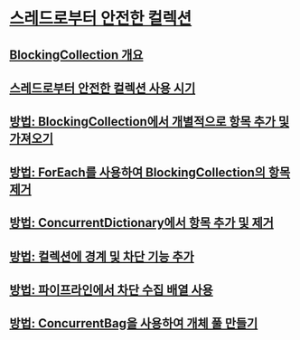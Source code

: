 # [스레드로부터 안전한 컬렉션](index.md)
## [BlockingCollection 개요](blockingcollection-overview.md)
## [스레드로부터 안전한 컬렉션 사용 시기](when-to-use-a-thread-safe-collection.md)
## [방법: BlockingCollection에서 개별적으로 항목 추가 및 가져오기](how-to-add-and-take-items.md)
## [방법: ForEach를 사용하여 BlockingCollection의 항목 제거](how-to-use-foreach-to-remove.md)
## [방법: ConcurrentDictionary에서 항목 추가 및 제거](how-to-add-and-remove-items.md)
## [방법: 컬렉션에 경계 및 차단 기능 추가](how-to-add-bounding-and-blocking.md)
## [방법: 파이프라인에서 차단 수집 배열 사용](how-to-use-arrays-of-blockingcollections.md)
## [방법: ConcurrentBag을 사용하여 개체 풀 만들기](how-to-create-an-object-pool.md)
